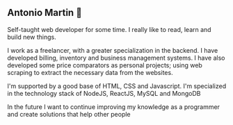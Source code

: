 ## Antonio Martin 👋


<!--
**antoniowd/antoniowd** is a ✨ _special_ ✨ repository because its `README.md` (this file) appears on your GitHub profile.

Here are some ideas to get you started:

- 🔭 I’m currently working on ...
- 🌱 I’m currently learning ...
- 👯 I’m looking to collaborate on ...
- 🤔 I’m looking for help with ...
- 💬 Ask me about ...
- 📫 How to reach me: ...
- 😄 Pronouns: ...
- ⚡ Fun fact: ...
-->


Self-taught web developer for some time. I really like to read, learn and build new things.

I work as a freelancer, with a greater specialization in the backend. I have developed billing, inventory and business management systems. I have also developed some price comparators as personal projects; using web scraping to extract the necessary data from the websites.

I'm supported by a good base of HTML, CSS and Javascript. I'm specialized in the technology stack of NodeJS, ReactJS, MySQL and MongoDB

In the future I want to continue improving my knowledge as a programmer and create solutions that help other people
